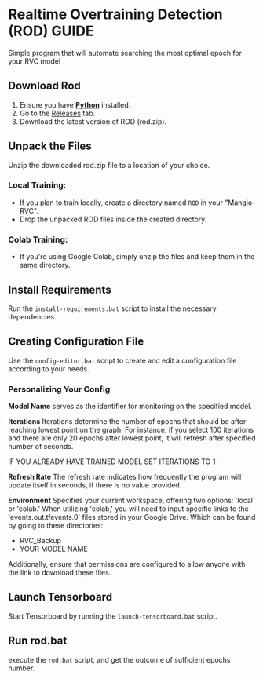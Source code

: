 # Realtime Overtraining Detection (ROD) GUIDE

Simple program that will automate searching the most optimal
epoch for your RVC model


## Download Rod
1. Ensure you have [**Python**](https://www.python.org/downloads/) installed. 
2. Go to the [Releases](https://github.com/grvyscale/RealtimeOvertrainingDetection/releases) tab.
3. Download the latest version of ROD (rod.zip).


## Unpack the Files
Unzip the downloaded rod.zip file to a location of your choice.


### Local Training:
- If you plan to train locally, create a directory named `ROD` in your "Mangio-RVC".
- Drop the unpacked ROD files inside the created directory.


### Colab Training:
- If you're using Google Colab, simply unzip the files and keep them in the same directory.


## Install Requirements
Run the `install-requirements.bat` script to install the necessary dependencies.


## Creating Configuration File
Use the `config-editor.bat` script to create and edit a configuration file according to your needs.


### Personalizing Your Config
**Model Name** serves as the identifier for monitoring on the specified model.


**Iterations** Iterations determine the number of epochs that should be after reaching lowest point on the graph. 
For instance, if you select 100 iterations and there are only 20 epochs after lowest point, 
it will refresh after specified number of seconds.

IF YOU ALREADY HAVE TRAINED MODEL SET ITERATIONS TO 1


**Refresh Rate** The refresh rate indicates how frequently the program will update itself in seconds,
if there is no value provided.

**Environment**  Specifies your current workspace, 
offering two options: 'local' or 'colab.' 
When utilizing 'colab,' you will need to input specific links to the 'events.out.tfevents.0' files stored in your Google Drive.
Which can be found by going to these directories:
- RVC_Backup
- YOUR MODEL NAME

Additionally, ensure that permissions are configured to allow anyone with the link to download these files.


## Launch Tensorboard
Start Tensorboard by running the `launch-tensorboard.bat` script.


## Run rod.bat
execute the `rod.bat` script, and get the outcome of sufficient epochs number.
